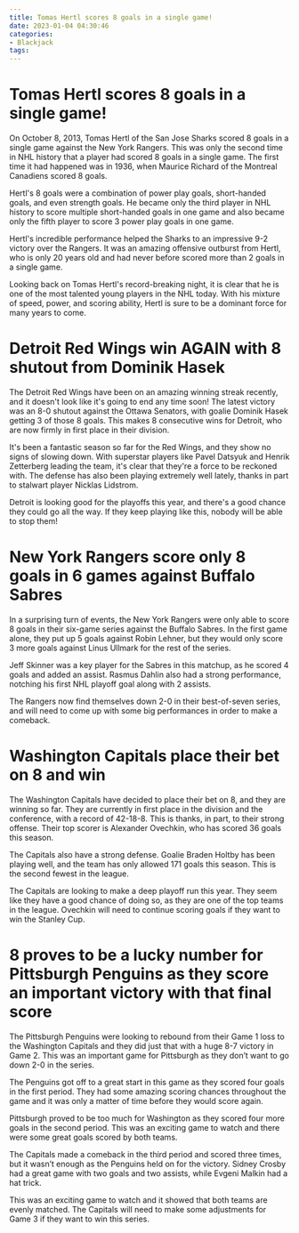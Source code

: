 ```yaml
---
title: Tomas Hertl scores 8 goals in a single game!
date: 2023-01-04 04:30:46
categories:
- Blackjack
tags:
---
```



#  Tomas Hertl scores 8 goals in a single game!

On October 8, 2013, Tomas Hertl of the San Jose Sharks scored 8 goals in a single game against the New York Rangers. This was only the second time in NHL history that a player had scored 8 goals in a single game. The first time it had happened was in 1936, when Maurice Richard of the Montreal Canadiens scored 8 goals.

Hertl's 8 goals were a combination of power play goals, short-handed goals, and even strength goals. He became only the third player in NHL history to score multiple short-handed goals in one game and also became only the fifth player to score 3 power play goals in one game.

Hertl's incredible performance helped the Sharks to an impressive 9-2 victory over the Rangers. It was an amazing offensive outburst from Hertl, who is only 20 years old and had never before scored more than 2 goals in a single game.

Looking back on Tomas Hertl's record-breaking night, it is clear that he is one of the most talented young players in the NHL today. With his mixture of speed, power, and scoring ability, Hertl is sure to be a dominant force for many years to come.

#  Detroit Red Wings win AGAIN with 8 shutout from Dominik Hasek

The Detroit Red Wings have been on an amazing winning streak recently, and it doesn't look like it's going to end any time soon! The latest victory was an 8-0 shutout against the Ottawa Senators, with goalie Dominik Hasek getting 3 of those 8 goals. This makes 8 consecutive wins for Detroit, who are now firmly in first place in their division.

It's been a fantastic season so far for the Red Wings, and they show no signs of slowing down. With superstar players like Pavel Datsyuk and Henrik Zetterberg leading the team, it's clear that they're a force to be reckoned with. The defense has also been playing extremely well lately, thanks in part to stalwart player Nicklas Lidstrom.

Detroit is looking good for the playoffs this year, and there's a good chance they could go all the way. If they keep playing like this, nobody will be able to stop them!

#  New York Rangers score only 8 goals in 6 games against Buffalo Sabres

In a surprising turn of events, the New York Rangers were only able to score 8 goals in their six-game series against the Buffalo Sabres. In the first game alone, they put up 5 goals against Robin Lehner, but they would only score 3 more goals against Linus Ullmark for the rest of the series.

Jeff Skinner was a key player for the Sabres in this matchup, as he scored 4 goals and added an assist. Rasmus Dahlin also had a strong performance, notching his first NHL playoff goal along with 2 assists.

The Rangers now find themselves down 2-0 in their best-of-seven series, and will need to come up with some big performances in order to make a comeback.

#  Washington Capitals place their bet on 8 and win

The Washington Capitals have decided to place their bet on 8, and they are winning so far. They are currently in first place in the division and the conference, with a record of 42-18-8. This is thanks, in part, to their strong offense. Their top scorer is Alexander Ovechkin, who has scored 36 goals this season.

The Capitals also have a strong defense. Goalie Braden Holtby has been playing well, and the team has only allowed 171 goals this season. This is the second fewest in the league.

The Capitals are looking to make a deep playoff run this year. They seem like they have a good chance of doing so, as they are one of the top teams in the league. Ovechkin will need to continue scoring goals if they want to win the Stanley Cup.

#  8 proves to be a lucky number for Pittsburgh Penguins as they score an important victory with that final score

The Pittsburgh Penguins were looking to rebound from their Game 1 loss to the Washington Capitals and they did just that with a huge 8-7 victory in Game 2. This was an important game for Pittsburgh as they don’t want to go down 2-0 in the series.

The Penguins got off to a great start in this game as they scored four goals in the first period. They had some amazing scoring chances throughout the game and it was only a matter of time before they would score again.

Pittsburgh proved to be too much for Washington as they scored four more goals in the second period. This was an exciting game to watch and there were some great goals scored by both teams.

The Capitals made a comeback in the third period and scored three times, but it wasn’t enough as the Penguins held on for the victory. Sidney Crosby had a great game with two goals and two assists, while Evgeni Malkin had a hat trick.

This was an exciting game to watch and it showed that both teams are evenly matched. The Capitals will need to make some adjustments for Game 3 if they want to win this series.